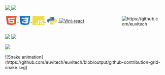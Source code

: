 
<a href="https://github.com/Vinicius-Vguard">
  <img height="180em" src="https://github-readme-stats.vercel.app/api?username=euvitech&show_icons=true&theme=chartreuse-dark&include_all_commits=true&count_private=true"/>
  <img height="180em" src="https://github-readme-stats.vercel.app/api/top-langs/?username=euvitech&layout=compact&langs_count=7&theme=chartreuse-dark"/>
</div>

<div style="display: inline_block"><br>
  <img align="center" alt="Vini-HTML" height="30" width="40" src="https://raw.githubusercontent.com/devicons/devicon/master/icons/html5/html5-original.svg">
  <img align="center" alt="Vini-CSS" height="30" width="40" src="https://raw.githubusercontent.com/devicons/devicon/master/icons/css3/css3-original.svg">
  <img align="center" alt="Vini-Js" height="30" width="40" src="https://raw.githubusercontent.com/devicons/devicon/master/icons/javascript/javascript-plain.svg">
  <img align="center" alt="Vini-Python" height="30" width="40" src="https://raw.githubusercontent.com/devicons/devicon/master/icons/python/python-original.svg">
  <img align="center" alt="Vini-react" height="30" width="40" src="https://cdn.jsdelivr.net/gh/devicons/devicon/icons/react/react-original.svg">
  <a href="https://github.com/euvitech"><img align="right" src="https://i.picasion.com/pic91/5d8462fdb11261cca99f5d303bf4fdb2.gif" width="125" height="125" border="0" alt="https://github.com/euvitech" /></a><br /><a href="https://github.com/euvitech"></a>
</div>

##

<div>
  <div> 
  <a href="https://www.instagram.com/euvitech/" target="_blank"><img src="https://img.shields.io/badge/-Instagram-%23E4405F?style=for-the-badge&logo=instagram&logoColor=green&color=black" target="_blank"></a>
  <a href = "mailto:vguard.2003@gmail.com"><img src="https://img.shields.io/badge/-Gmail-%23333?style=for-the-badge&logo=gmail&logoColor=green&color=black" target="_blank"></a>
  
  <a href="https://www.linkedin.com/in/euvitech/" target="_blank"><img src="https://img.shields.io/badge/-LinkedIn-%230077B5?style=for-the-badge&logo=linkedin&logoColor=green&color=black" target="_blank"></a> 
    
      
  </div>
![Snake animation](https://github.com/euvitech/euvitech/blob/output/github-contribution-grid-snake.svg)


